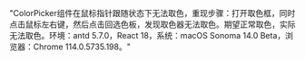 "ColorPicker组件在鼠标指针跟随状态下无法取色，重现步骤：打开取色框，同时点击鼠标左右键，然后点击回选色板，发现取色器无法取色。期望正常取色，实际无法取色。环境：antd 5.7.0，React 18，系统：macOS Sonoma 14.0 Beta，浏览器：Chrome 114.0.5735.198。"
